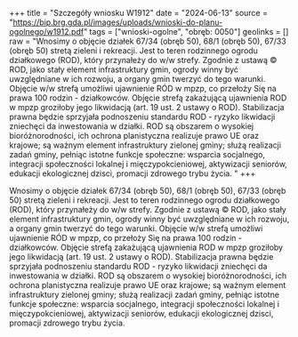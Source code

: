 +++
title = "Szczegóły wniosku W1912"
date = "2024-06-13"
source = "https://bip.brg.gda.pl/images/uploads/wnioski-do-planu-ogolnego/w1912.pdf"
tags = ["wnioski-ogolne", "obręb: 0050"]
geolinks = []
raw = "Wnosimy o objęcie działek 67/34 (obręb 50), 68/1 (obręb 50), 67/33 (obręb 50) stretą zieleni i rekreacji. Jest to teren rodzinnego ogrodu działkowego (ROD), który przynałeży do w/w strefy. Zgodnie z ustawą © ROD, jako stały element infrastruktury gmin, ogrody winny być uwzględniane w ich rozwoju, a organy gmin twerzyć do tego warunki. Objęcie w/w strefą umożliwi ujawnienie RÓD w mpzp, co przełoży Się na prawa 100 rodzin - działkowców. Objęcie strefą zakażującą ujawnienia ROD w mpzp groziłoby jego likwidacją (art. 19 ust. 2 ustawy o ROD). Stabilizacja prawna będzie sprzyjała podnoszeniu standardu ROD - ryzyko likwidacji zniechęci da inwestowania w działki. ROD są obszarem o wysokiej bioróżnorodności, ich ochrona planistyczna realizuje prawo UE oraz krajowe; są ważnym element infrastruktury zielonej gminy; służą realizacji zadań gminy, pełniąc istotne funkcje społeczne: wsparcia socjalnego, integracji społeczności lokalnej i mięczypokcieniowej, aktywizacji seniorów, edukacji ekologicznej dzisci, promacji zdrowego trybu życia. "
+++

Wnosimy o objęcie działek 67/34 (obręb 50), 68/1 (obręb 50), 67/33 (obręb 50) stretą zieleni i
rekreacji. Jest to teren rodzinnego ogrodu działkowego (ROD), który przynałeży do w/w strefy. Zgodnie z ustawą ©
ROD, jako stały element infrastruktury gmin, ogrody winny być uwzględniane w ich rozwoju, a organy gmin
twerzyć do tego warunki. Objęcie w/w strefą umożliwi ujawnienie RÓD w mpzp, co przełoży Się na prawa 100
rodzin - działkowców. Objęcie strefą zakażującą ujawnienia ROD w mpzp groziłoby jego likwidacją (art. 19 ust. 2
ustawy o ROD). Stabilizacja prawna będzie sprzyjała podnoszeniu standardu ROD - ryzyko likwidacji zniechęci da
inwestowania w działki. ROD są obszarem o wysokiej bioróżnorodności, ich ochrona planistyczna realizuje prawo
UE oraz krajowe; są ważnym element infrastruktury zielonej gminy; służą realizacji zadań gminy, pełniąc istotne
funkcje społeczne: wsparcia socjalnego, integracji społeczności lokalnej i mięczypokcieniowej, aktywizacji
seniorów, edukacji ekologicznej dzisci, promacji zdrowego trybu życia.



